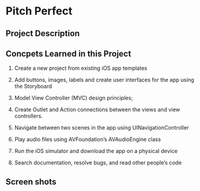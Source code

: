 # Pitch Perfect
## Project Description  
## Concpets Learned in this Project  

1. Create a new project from existing iOS app templates

2. Add buttons, images, labels and create user interfaces for the app using the Storyboard

3. Model View Controller (MVC) design principles; 

4. Create Outlet and Action connections between the views and view controllers. 

5. Navigate between two scenes in the app using UINavigationController

6. Play audio files using AVFoundation’s AVAudioEngine class

7. Run the iOS simulator and download the app on a physical device

8. Search documentation, resolve bugs, and read other people’s code
## Screen shots  

